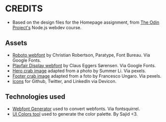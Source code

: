 # CREDITS

- Based on the design files for the Homepage assignment, from [The Odin Project's](https://www.theodinproject.com/lessons/node-path-advanced-html-and-css-homepage) Node.js webdev course.

## Assets

- [Roboto webfont](https://fonts.google.com/specimen/Roboto) by Christian Robertson, Paratype, Font Bureau. Via Google Fonts.
- [Playfair Display webfont](https://fonts.google.com/specimen/Playfair+Display) by Claus Eggers Sørensen. Via Google Fonts.
- [Hero crab image](https://www.pexels.com/photo/orange-crab-in-shallow-photo-584501/) adapted from a photo by Summer Li. Via pexels.
- [Footer crab image](https://www.pexels.com/photo/red-crab-on-rock-2289652/) adapted from a foto by Francesco Ungaro. Via pexels.
- [Icons](https://devicon.dev/) for Github, Twitter, and LinkedIn via Devicon.

## Technologies used

- [Webfont Generator](https://www.fontsquirrel.com/tools/webfont-generator) used to convert webfonts. Via fontsquirrel.
- [UI Colors tool](https://www.iamsajid.com/ui-colors/) used to generate the color palette. By Sajid <3.
